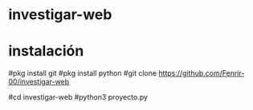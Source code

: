 # investigar-web
# instalación
#pkg install git
#pkg install python
#git clone https://github.com/Fenrir-00/investigar-web

#cd investigar-web
#python3 proyecto.py
